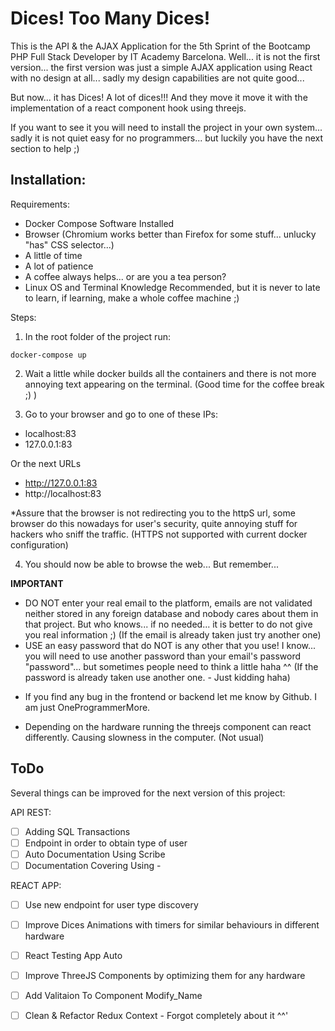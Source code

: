 # Dices! Too Many Dices!

This is the API & the AJAX Application for the 5th Sprint of the Bootcamp PHP Full Stack Developer by IT Academy Barcelona.
Well... it is not the first version... the first version was just a simple AJAX application using React with no design at all... sadly my design capabilities are not quite good...

But now... it has Dices! A lot of dices!!! And they move it move it with the implementation of a react component hook using threejs.

If you want to see it you will need to install the project in your own system... sadly it is not quiet easy for no programmers... but luckily you have the next section to help ;)

## Installation:

Requirements:
- Docker Compose Software Installed
- Browser (Chromium works better than Firefox for some stuff... unlucky "has" CSS selector...)
- A little of time
- A lot of patience
- A coffee always helps... or are you a tea person?
- Linux OS and Terminal Knowledge Recommended, but it is never to late to learn, if learning, make a whole coffee machine ;)

Steps:
1. In the root folder of the project run:
```
docker-compose up
```
2. Wait a little while docker builds all the containers and there is not more annoying text appearing on the terminal. (Good time for the coffee break ;) )

3. Go to your browser and go to one of these IPs:
  - localhost:83
  - 127.0.0.1:83

  Or the next URLs
  - http://127.0.0.1:83
  - http://localhost:83

  *Assure that the browser is not redirecting you to the httpS url, some browser do this nowadays for user's security, quite annoying stuff for hackers who sniff the traffic. (HTTPS not supported with current docker configuration)

4. You should now be able to browse the web... But remember...

**IMPORTANT**
- DO NOT enter your real email to the platform, emails are not validated neither stored in any foreign database and nobody cares about them in that project. But who knows... if no needed... it is better to do not give you real information ;) (If the email is already taken just try another one)
- USE an easy password that do NOT is any other that you use! I know... you will need to use another password than your email's password "password"... but sometimes people need to think a little haha ^^ (If the password is already taken use another one. - Just kidding haha)


* If you find any bug in the frontend or backend let me know by Github. I am just OneProgrammerMore.

* Depending on the hardware running the threejs component can react differently. Causing slowness in the computer. (Not usual)




## ToDo
Several things can be improved for the next version of this project:

API REST:  
- [ ] Adding SQL Transactions
- [ ] Endpoint in order to obtain type of user
- [ ] Auto Documentation Using Scribe
- [ ] Documentation Covering Using - 

REACT APP:
- [ ] Use new endpoint for user type discovery
- [ ] Improve Dices Animations with timers for similar behaviours in different hardware
- [ ] React Testing App Auto
- [ ] Improve ThreeJS Components by optimizing them for any hardware
- [ ] Add Valitaion To Component Modify_Name
- [ ] Clean & Refactor Redux Context - Forgot completely about it ^^'




